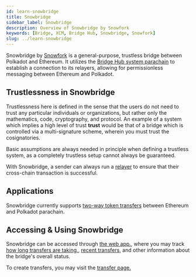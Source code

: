 ```yaml
---
id: learn-snowbridge
title: Snowbridge
sidebar_label: Snowbridge
description: Overview of Snowbridge by Snowfork
keywords: [Bridge, XCM, Bridge Hub, Snowbridge, Snowfork]
slug: ../learn-snowbridge
---
```


Snowbridge by [Snowfork](https://snowfork.com/) is a general-purpose, trustless bridge between Polkadot and Ethereum. It
utilizes the [Bridge Hub system parachain](./learn-bridge-hub.md) to establish a connection to its
relayers, allowing for permissionless messaging between Ethereum and Polkadot.

## Trustlessness in Snowbridge

Trustlessness here is defined in the sense that the users do not need to trust any particular
individuals or organizations, but rather only the mathematics, code, cryptography, and protocol. An
example of a system which implies a high level of trust **trust** would be that of a bridge which is
controlled via a multi-signature scheme, wherein you must trust the cosignatories.

Basic assumptions are always needed in principle when defining a trustless system, as a completely
trustless setup cannot always be guaranteed.

With Snowbridge, a sender can always run a
[relayer](https://docs.snowbridge.network/architecture/relayers) to ensure that their cross-chain
transaction is successful.

## Applications

Snowbridge currently supports
[two-way token transfers](https://docs.snowbridge.network/applications/token-transfers) between
Ethereum and Polkadot parachain.

## Accessing & Using Snowbridge

Snowbridge can be accessed through [the web app.](https://app.snowbridge.network/), where you may
track [how long transfers are taking,](https://app.snowbridge.network/status),
[recent transfers](https://app.snowbridge.network/history), and other information about the bridge's
overall status.

To create transfers, you may visit the [transfer page.](https://app.snowbridge.network/)
